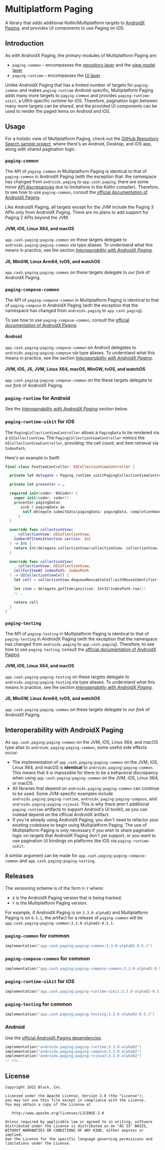 # Multiplatform Paging

A library that adds additional Kotlin/Multiplatform targets to [AndroidX Paging](https://developer.android.com/topic/libraries/architecture/paging/v3-overview),
and provides UI components to use Paging on iOS.

## Introduction

As with AndroidX Paging, the primary modules of Multiplatform Paging are:

* `paging-common` – encompasses the [repository layer](https://developer.android.com/topic/libraries/architecture/paging/v3-overview#repository) and the [view model layer](https://developer.android.com/topic/libraries/architecture/paging/v3-overview#viewmodel)
* `paging-runtime` – encompasses the [UI layer](https://developer.android.com/topic/libraries/architecture/paging/v3-overview#ui)

Unlike AndroidX Paging that has a limited number of targets for `paging-common` and makes `paging-runtime` Android-specific,
Multiplatform Paging adds many more targets to `paging-common` and provides `paging-runtime-uikit`, a UIKit-specific runtime for iOS.
Therefore, pagination logic between many more targets can be shared,
and the provided UI components can be used to render the paged items on Android and iOS.

## Usage

For a holistic view of Multiplatform Paging, check out the [GitHub Repository Search sample project](samples/repo-search), where there's an Android, Desktop, and iOS app, along with shared pagination logic.

### `paging-common`

The API of `paging-common` in Multiplatform Paging is identical to that of `paging-common` in AndroidX Paging
(with the exception that: the namespace has changed from `androidx.paging` to `app.cash.paging`;
there are some minor [API discrepancies](paging-common/README.md) due to limitations in the Kotlin compiler).
Therefore, to see how to use `paging-common`, consult the [official documentation of AndroidX Paging](https://developer.android.com/topic/libraries/architecture/paging/v3-overview).

Like AndroidX Paging, all targets except for the JVM include the Paging 3 APIs only from AndroidX Paging.
There are no plans to add support for Paging 2 APIs beyond the JVM.

#### JVM, iOS, Linux X64, and macOS

`app.cash.paging:paging-common` on these targets delegate to `androidx.paging:paging-common` via type aliases.
To understand what this means in practice, see the section [_Interoperability with AndroidX Paging_](#interoperability-with-androidx-paging).

#### JS, MinGW, Linux Arm64, tvOS, and watchOS

`app.cash.paging:paging-common` on these targets delegate to _our fork_ of AndroidX Paging.

### `paging-compose-common`

The API of `paging-compose-common` in Multiplatform Paging is identical to that of `paging-compose` in AndroidX Paging
(with the exception that the namespace has changed from `androidx.paging` to `app.cash.paging`).

To see how to use `paging-compose-common`, consult the [official documentation of AndroidX Paging](https://developer.android.com/reference/kotlin/androidx/paging/compose/package-summary#(kotlinx.coroutines.flow.Flow).collectAsLazyPagingItems(kotlin.coroutines.CoroutineContext)).

#### Android

`app.cash.paging:paging-compose-common` on Android delegates to `androidx.paging:paging-compose` via type aliases.
To understand what this means in practice, see the section [_Interoperability with AndroidX Paging_](#interoperability-with-androidx-paging).

#### JVM, iOS, JS, JVM, Linux X64, macOS, MinGW, tvOS, and watchOS

`app.cash.paging:paging-compose-common` on the these targets delegate to _our fork_ of AndroidX Paging.

### `paging-runtime` for Android

See the [_Interoperability with AndroidX Paging_](#interoperability-with-androidx-paging) section below.

### `paging-runtime-uikit` for iOS

The `PagingCollectionViewController` allows a `PagingData` to be rendered via a `UICollectionView`.
The `PagingCollectionViewController` mimics the `UICollectionViewController`,
providing: the cell count; and item retrieval via `IndexPath`.

Here's an example in Swift:

```swift
final class FooViewController: UICollectionViewController {

  private let delegate = Paging_runtime_uikitPagingCollectionViewController<Foo>()

  private let presenter = …

  required init(coder: NSCoder) {
    super.init(coder: coder)!
    presenter.pagingDatas
      .sink { pagingData in
        self.delegate.submitData(pagingData: pagingData, completionHandler: …)
      }
  }

  override func collectionView(
    _ collectionView: UICollectionView,
    numberOfItemsInSection section: Int
  ) -> Int {
    return Int(delegate.collectionView(collectionView: collectionView, numberOfItemsInSection: Int64(section)))
  }

  override func collectionView(
    _ collectionView: UICollectionView,
    cellForItemAt indexPath: IndexPath
  ) -> UICollectionViewCell {
    let cell = collectionView.dequeueReusableCell(withReuseIdentifier: "FooCell", for: indexPath) as! FooCell

    let item = delegate.getItem(position: Int32(indexPath.row))!
    // …

    return cell
  }
}
```

### `paging-testing`

The API of `paging-testing` in Multiplatform Paging is identical to that of `paging-testing` in AndroidX Paging
(with the exception that the namespace has changed from `androidx.paging` to `app.cash.paging`).
Therefore, to see how to use `paging-testing`, consult the [official documentation of AndroidX Paging](https://developer.android.com/topic/libraries/architecture/paging/test).

#### JVM, iOS, Linux X64, and macOS

`app.cash.paging:paging-testing` on these targets delegate to `androidx.paging:paging-testing` via type aliases.
To understand what this means in practice, see the section [_Interoperability with AndroidX Paging_](#interoperability-with-androidx-paging).

#### JS, MinGW, Linux Arm64, tvOS, and watchOS

`app.cash.paging:paging-common` on these targets delegate to _our fork_ of AndroidX Paging.

## Interoperability with AndroidX Paging

As `app.cash.paging:paging-common` on the JVM, iOS, Linux X64, and macOS type alias to `androidx.paging:paging-common`,
some useful side effects occur:

* The implementation of `app.cash.paging:paging-common` on the JVM, iOS, Linux X64, and macOS is **identical** to `androidx.paging:paging-common`.
  This means that it is impossible for there to be a behavioral discrepancy when using `app.cash.paging:paging-common` on the JVM, iOS, Linux X64, or macOS.
* All libraries that depend on `androidx.paging:paging-common` can continue to be used. 
  Some JVM-specific examples include `androidx.paging:paging-runtime`, `androidx.paging:paging-compose`, and `androidx.paging:paging-rxjava3`.
  This is why there aren't additional `paging-runtime` artifacts to support Android's UI toolkit,
  as you can instead depend on the official AndroidX artifact.
* If you're already using AndroidX Paging, you don't need to refactor your existing codebase to begin using Multiplatform Paging.
  The use of Multiplatform Paging is only necessary if you wish to share pagination logic on targets that AndroidX Paging don't yet support, or you want to use pagination UI bindings on platforms like iOS via `paging-runtime-uikit`. 

A similar argument can be made for `app.cash.paging:paging-compose-common` and `app.cash.paging:paging-testing`.

## Releases

The versioning scheme is of the form `X-Y` where:

- `X` is the AndroidX Paging version that is being tracked.
- `Y` is the Multiplatform Paging version.

For example, if AndroidX Paging is on `3.3.0-alpha02` and Multiplatform Paging is on `0.5.1`,
the artifact for a release of `paging-common` will be `app.cash.paging:paging-common:3.3.0-alpha02-0.5.1`.

### `paging-common` for common

```kotlin
implementation("app.cash.paging:paging-common:3.3.0-alpha02-0.5.1")
```

### `paging-compose-common` for common

```kotlin
implementation("app.cash.paging:paging-compose-common:3.3.0-alpha02-0.5.1")
```

### `paging-runtime-uikit` for iOS

```kotlin
implementation("app.cash.paging:paging-runtime-uikit:3.3.0-alpha02-0.5.1")
```

### `paging-testing` for common

```kotlin
implementation("app.cash.paging:paging-testing:3.3.0-alpha02-0.5.1")
```

### Android

Use the [official AndroidX Paging dependencies](https://developer.android.com/jetpack/androidx/releases/paging#declaring_dependencies).

```kotlin
implementation("androidx.paging:paging-runtime:3.3.0-alpha02")
implementation("androidx.paging:paging-compose:3.3.0-alpha02")
implementation("androidx.paging:paging-rxjava3:3.3.0-alpha02")
// etc.
```

## License

    Copyright 2022 Block, Inc.

    Licensed under the Apache License, Version 2.0 (the "License");
    you may not use this file except in compliance with the License.
    You may obtain a copy of the License at

       http://www.apache.org/licenses/LICENSE-2.0

    Unless required by applicable law or agreed to in writing, software
    distributed under the License is distributed on an "AS IS" BASIS,
    WITHOUT WARRANTIES OR CONDITIONS OF ANY KIND, either express or implied.
    See the License for the specific language governing permissions and
    limitations under the License.
